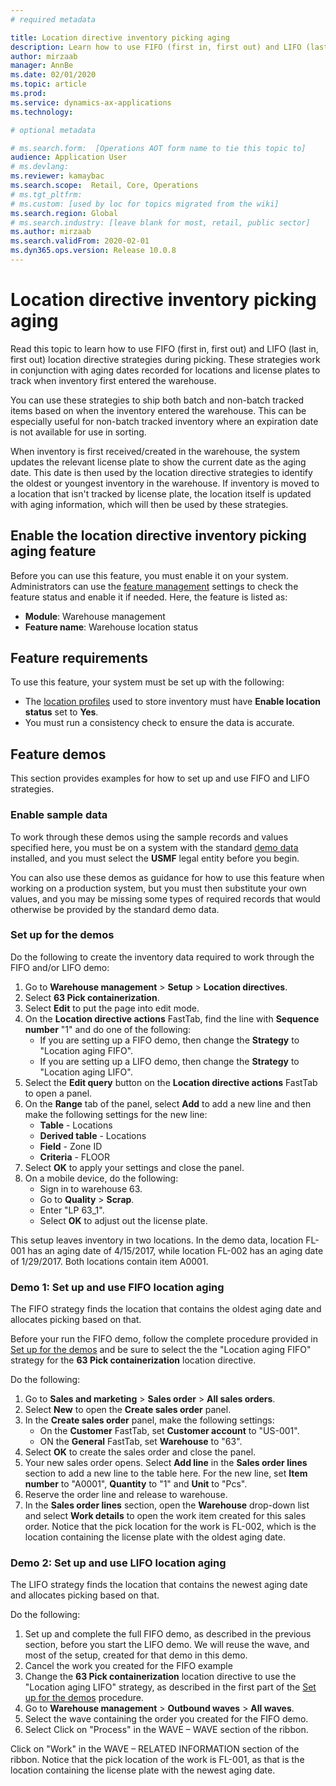 ```yaml
---
# required metadata

title: Location directive inventory picking aging
description: Learn how to use FIFO (first in, first out) and LIFO (last in, first out) location directive strategies during picking. 
author: mirzaab
manager: AnnBe
ms.date: 02/01/2020
ms.topic: article
ms.prod: 
ms.service: dynamics-ax-applications
ms.technology: 

# optional metadata

# ms.search.form:  [Operations AOT form name to tie this topic to]
audience: Application User
# ms.devlang: 
ms.reviewer: kamaybac
ms.search.scope:  Retail, Core, Operations
# ms.tgt_pltfrm: 
# ms.custom: [used by loc for topics migrated from the wiki]
ms.search.region: Global
# ms.search.industry: [leave blank for most, retail, public sector]
ms.author: mirzaab
ms.search.validFrom: 2020-02-01
ms.dyn365.ops.version: Release 10.0.8
---
```


# Location directive inventory picking aging

Read this topic to learn how to use FIFO (first in, first out) and LIFO (last in, first out) location directive strategies during picking. These strategies work in conjunction with aging dates recorded for locations and license plates to track when inventory first entered the warehouse.

You can use these strategies to ship both batch and non-batch tracked items based on when the inventory entered the warehouse. This can be especially useful for non-batch tracked inventory where an expiration date is not available for use in sorting.

When inventory is first received/created in the warehouse, the system updates the relevant license plate to show the current date as the aging date. This date is then used by the location directive strategies to identify the oldest or youngest inventory in the warehouse. If inventory is moved to a location that isn't tracked by license plate, the location itself is updated with aging information, which will then be used by these strategies.

## Enable the location directive inventory picking aging feature

Before you can use this feature, you must enable it on your system. Administrators can use the [feature management](../../fin-ops-core/fin-ops/get-started/feature-management/feature-management-overview.md) settings to check the feature status and enable it if needed. Here, the feature is listed as:

- **Module**: Warehouse management
- **Feature name**: Warehouse location status

## Feature requirements

To use this feature, your system must be set up with the following:

- The [location profiles](tasks/create-location-profile.md) used to store inventory must have **Enable location status** set to **Yes**.
- You must run a consistency check to ensure the data is accurate. <!-- KAMAYBAC: Does this really belong here? Can we give a link for more info? -->

## Feature demos

This section provides examples for how to set up and use FIFO and LIFO strategies.

### Enable sample data

To work through these demos using the sample records and values specified here, you must be on a system with the standard [demo data](../../fin-ops-core/fin-ops/get-started/demo-data.md) installed, and you must select the **USMF** legal entity before you begin.

You can also use these demos as guidance for how to use this feature when working on a production system, but you must then substitute your own values, and you may be missing some types of required records that would otherwise be provided by the standard demo data.

<a name="demo-set-up"></a>

### Set up for the demos

Do the following to create the inventory data required to work through the FIFO and/or LIFO demo:

1. Go to **Warehouse management** > **Setup** > **Location directives**.
1. Select **63 Pick containerization**.
1. Select **Edit**  to put the page into edit mode.
1. On the **Location directive actions** FastTab, find the line with **Sequence number** "1" and do one of the following:
    - If you are setting up a FIFO demo, then change the **Strategy** to "Location aging FIFO".
    - If you are setting up a LIFO demo, then change the **Strategy** to "Location aging LIFO".
1. Select the **Edit query** button on the **Location directive actions** FastTab to open a panel.
1. On the **Range** tab of the panel, select **Add** to add a new line and then make the following settings for the new line: <!-- KAMAYBAC: What are we setting up here? What do these settings do? -->
    - **Table** - Locations
    - **Derived table** - Locations
    - **Field** - Zone ID
    - **Criteria** - FLOOR
1. Select **OK** to apply your settings and close the panel.
1. On a mobile device, do the following:<!-- KAMAYBAC: I don't have enough information to do any of this. Can we give more detail here? What are doing here? -->
    - Sign in to warehouse 63.
    - Go to **Quality** > **Scrap**.
    - Enter "LP 63_1".
    - Select **OK** to adjust out the license plate. <!-- KAMAYBAC: Are we missing a step here? Shouldn't we change a quantity or something? -->

This setup leaves inventory in two locations. In the demo data, location FL-001 has an aging date of 4/15/2017, while location FL-002 has an aging date of 1/29/2017. Both locations contain item A0001. <!-- KAMAYBAC: How does the above procedure result in this setup? None of these values are mentioned in the procedure. -->

### Demo 1: Set up and use FIFO location aging

The FIFO strategy finds the location that contains the oldest aging date and allocates picking based on that.

Before your run the FIFO demo, follow the complete procedure provided in [Set up for the demos](#demo-setup) and be sure to select the the "Location aging FIFO" strategy for the **63 Pick containerization** location directive.  

Do the following:

1. Go to **Sales and marketing** > **Sales order** > **All sales orders**.
1. Select **New** to open the **Create sales order** panel.
1. In the **Create sales order** panel, make the following settings:
    - On the **Customer** FastTab, set **Customer account** to "US-001".
    - ON the **General** FastTab, set **Warehouse** to "63".
1. Select **OK** to create the sales order and close the panel.
1. Your new sales order opens. Select **Add line** in the **Sales order lines** section to add a new line to the table here. For the new line, set **Item number** to "A0001", **Quantity** to "1" and **Unit** to "Pcs".
1. Reserve the order line and release to warehouse. <!-- KAMAYBAC: How do I do this? I think we need a bit more detail here. -->
1. In the **Sales order lines** section, open the **Warehouse** drop-down list and select **Work details** to open the work item created for this sales order. Notice that the pick location for the work is FL-002, which is the location containing the license plate with the oldest aging date.

### Demo 2: Set up and use LIFO location aging

The LIFO strategy finds the location that contains the newest aging date and allocates picking based on that.

Do the following:

1. Set up and complete the full FIFO demo, as described in the previous section, before you start the LIFO demo. We will reuse the wave, and most of the setup, created for that demo in this demo.
1. Cancel the work you created for the FIFO example
1. Change the **63 Pick containerization** location directive to use the "Location aging LIFO" strategy, as described in the first part of the [Set up for the demos](#demo-setup) procedure.
1. Go to **Warehouse management** > **Outbound waves** > **All waves**.
1. Select the wave containing the order you created for the FIFO demo.
1. Select Click on "Process" in the WAVE – WAVE section of the ribbon.

Click on "Work" in the WAVE – RELATED INFORMATION section of the ribbon. Notice that the pick location of the work is FL-001, as that is the location containing the license plate with the newest aging date.
